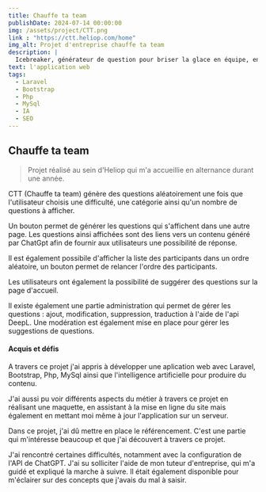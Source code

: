 ```yaml
---
title: Chauffe ta team
publishDate: 2024-07-14 00:00:00
img: /assets/project/CTT.png
link : "https://ctt.heliop.com/home"
img_alt: Projet d'entreprise chauffe ta team
description: |
  Icebreaker, générateur de question pour briser la glace en équipe, en famille, entre amis,...
text: l'application web
tags:
  - Laravel
  - Bootstrap
  - Php
  - MySql
  - IA
  - SEO
---
```


## Chauffe ta team

> Projet réalisé au sein d'Heliop qui m'a accueillie en alternance durant une année.

CTT (Chauffe ta team) génère des questions aléatoirement une fois que l'utilisateur choisis une difficulté, une catégorie ainsi qu'un nombre de questions à afficher.

Un bouton permet de générer les questions qui s'affichent dans une autre page. Les questions ainsi affichées sont des liens vers un contenu généré par ChatGpt afin de fournir aux utilisateurs une possibilité de réponse.

Il est également possibile d'afficher la liste des participants dans un ordre aléatoire, un bouton permet de relancer l'ordre des participants.

Les utilisateurs ont également la possibilité de suggérer des questions sur la page d'accueil.

Il existe également une partie administration qui permet de gérer les questions : ajout, modification, suppression, traduction à l'aide de l'api DeepL. Une modération est également mise en place pour gérer les suggestions de questions.

#### Acquis et défis

A travers ce projet j'ai appris à développer une aplication web avec Laravel, Bootstrap, Php, MySql ainsi que l'intelligence artificielle pour produire du contenu.

J'ai aussi pu voir différents aspects du métier à travers ce projet en réalisant une maquette, en assistant à la mise en ligne du site mais également en mettant moi même à jour l'application sur un serveur.

Dans ce projet, j'ai dû mettre en place le référencement. C'est une partie qui m'intéresse beaucoup et que j'ai découvert à travers ce projet.

J'ai rencontré certaines difficultés, notamment avec la configuration de l'API de ChatGPT. J'ai su solliciter l'aide de mon tuteur d'entreprise, qui m'a guidé et expliqué la marche à suivre. Il était également disponible pour m'éclairer sur des concepts que j'avais du mal à saisir.